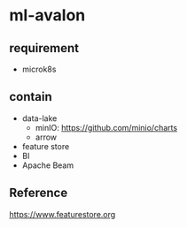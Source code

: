 # ml-avalon

## requirement
- microk8s

## contain
- data-lake
  - minIO: https://github.com/minio/charts
  - arrow
- feature store
- BI
- Apache Beam

## Reference
https://www.featurestore.org

